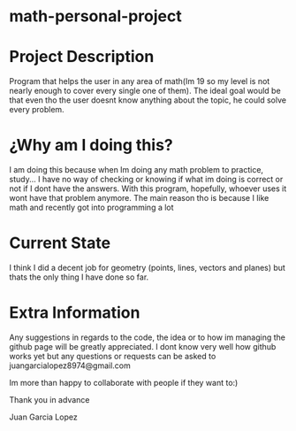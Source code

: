 # math-personal-project
<h1>Project Description</h1>
<p>Program that helps the user in any area of math(Im 19 so my level is not nearly enough to cover every single one of them). The ideal goal would be that even tho the user doesnt know anything about the topic, he could solve every problem. </p>

<h1>¿Why am I doing this?</h1>
<p>I am doing this because when Im doing any math problem to practice, study... I have no way of checking or knowing if what im doing is correct or not if I dont have the answers. With this program, hopefully, whoever uses it wont have that problem anymore. The main reason tho is because I like math and recently got into programming a lot</p>

<h1>Current State</h1>
<p>I think I did a decent job for geometry (points, lines, vectors and planes) but thats the only thing I have done so far.</p>

<h1>Extra Information</h1>
<p>Any suggestions in regards to the code, the idea or to how im managing the github page will be greatly appreciated. I dont know very well how github works yet but any questions or requests can be asked to juangarcialopez8974@gmail.com</p>
<p>Im more than happy to collaborate with people if they want to:)</p>
<p>Thank you in advance</p>
<p>Juan Garcia Lopez</p>
